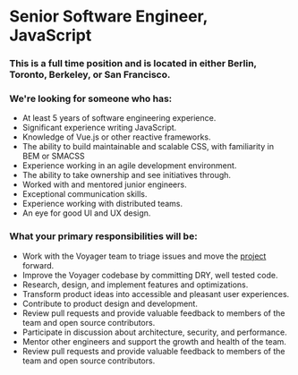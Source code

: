 # Senior Software Engineer, JavaScript

### This is a full time position and is located in either Berlin, Toronto, Berkeley, or San Francisco.

### We're looking for someone who has:

-   At least 5 years of software engineering experience.
-   Significant experience writing JavaScript.
-   Knowledge of Vue.js or other reactive frameworks.
-   The ability to build maintainable and scalable CSS, with familiarity in BEM or SMACSS
-   Experience working in an agile development environment.
-   The ability to take ownership and see initiatives through.
-   Worked with and mentored junior engineers.
-   Exceptional communication skills.
-   Experience working with distributed teams.
-   An eye for good UI and UX design.

### What your primary responsibilities will be:

-   Work with the Voyager team to triage issues and move the [project](https://github.com/cosmos/voyager/projects) forward.
-   Improve the Voyager codebase by committing DRY, well tested code.
-   Research, design, and implement features and optimizations.
-   Transform product ideas into accessible and pleasant user experiences.
-   Contribute to product design and development.
-   Review pull requests and provide valuable feedback to members of the team and open source contributors.
-   Participate in discussion about architecture, security, and performance.
-   Mentor other engineers and support the growth and health of the team.
-   Review pull requests and provide valuable feedback to members of the team and open source contributors.
